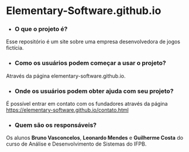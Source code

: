 # Elementary-Software.github.io
* ### O que o projeto é?
Esse repositório é um site sobre uma empresa desenvolvedora de jogos fictícia.
* ### Como os usuários podem começar a usar o projeto?
Através da página elementary-software.github.io.
* ### Onde os usuários podem obter ajuda com seu projeto?
É possível entrar em contato com os fundadores através da página https://elementary-software.github.io/contato.html 
* ### Quem são os responsáveis?
Os alunos **Bruno Vasconcelos**, **Leonardo Mendes** e **Guilherme Costa** do curso de Análise e Desenvolvimento de Sistemas do IFPB.

